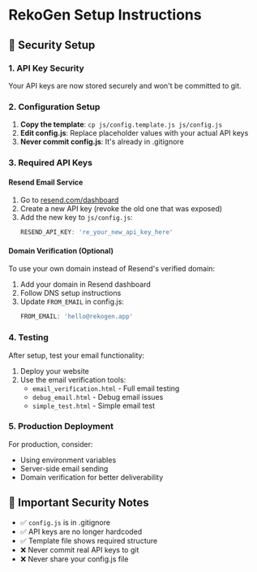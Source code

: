 # RekoGen Setup Instructions

## 🔐 Security Setup

### 1. API Key Security
Your API keys are now stored securely and won't be committed to git.

### 2. Configuration Setup
1. **Copy the template**: `cp js/config.template.js js/config.js`
2. **Edit config.js**: Replace placeholder values with your actual API keys
3. **Never commit config.js**: It's already in .gitignore

### 3. Required API Keys

#### Resend Email Service
1. Go to [resend.com/dashboard](https://resend.com/dashboard)
2. Create a new API key (revoke the old one that was exposed)
3. Add the new key to `js/config.js`:
   ```javascript
   RESEND_API_KEY: 're_your_new_api_key_here'
   ```

#### Domain Verification (Optional)
To use your own domain instead of Resend's verified domain:
1. Add your domain in Resend dashboard
2. Follow DNS setup instructions
3. Update `FROM_EMAIL` in config.js:
   ```javascript
   FROM_EMAIL: 'hello@rekogen.app'
   ```

### 4. Testing
After setup, test your email functionality:
1. Deploy your website
2. Use the email verification tools:
   - `email_verification.html` - Full email testing
   - `debug_email.html` - Debug email issues
   - `simple_test.html` - Simple email test

### 5. Production Deployment
For production, consider:
- Using environment variables
- Server-side email sending
- Domain verification for better deliverability

## 🚨 Important Security Notes
- ✅ `config.js` is in .gitignore
- ✅ API keys are no longer hardcoded
- ✅ Template file shows required structure
- ❌ Never commit real API keys to git
- ❌ Never share your config.js file

